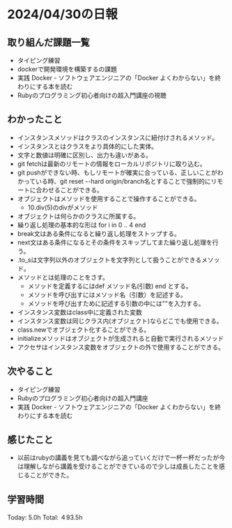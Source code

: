 # 2024/04/30の日報
## 取り組んだ課題一覧
* タイピング練習
*  dockerで開発環境を構築するの課題
*  実践 Docker - ソフトウェアエンジニアの「Docker よくわからない」を終わりにする本を読む
*  Rubyのプログラミング初心者向けの超入門講座の視聴
## わかったこと
* インスタンスメソッドはクラスのインスタンスに紐付けされるメソッド。
* インスタンスとはクラスをより具体的にした実体。
* 文字と数値は明確に区別し、出力も違いがある。
* git fetchは最新のリモートの情報をローカルリポジトリに取り込む。
* git pushができない時、もしリモートが確実に合っている、正しいことがわかっている時、git reset --hard origin/branch名とすることで強制的にリモートに合わせることができる。
* オブジェクトはメソッドを使用することで操作することができる。
  *  10.div(5)のdivがメソッド 
* オブジェクトは何らかのクラスに所属する。
* 繰り返し処理の基本的な形は for i in 0 .. 4 end
* break文はある条件になると繰り返し処理をストップする。
* next文はある条件になるとその条件をスキップしてまた繰り返し処理を行う。
* .to_sは文字列以外のオブジェクトを文字列として扱うことができるメソッド。
* メソッドとは処理のことをさす。
  *  メソッドを定義するにはdef メソッド名(引数) end とする。
  *  メソッドを呼び出すにはメソッド名（引数）を記述する。
  *  メソッドを呼び出すために記述する引数の中には""を入力する。
* インスタンス変数はclass中に定義された変数
 * インスタンス変数は同じクラス内(オブジェクト)ならどこでも使用できる。 
* class.newでオブジェクト化することができる。
* initializeメソッドはオブジェクトが生成されると自動で実行されるメソッド
* アクセサはインスタンス変数をオブジェクトの外で使用することができる。
## 次やること
* タイピング練習
* Rubyのプログラミング初心者向けの超入門講座
* 実践 Docker - ソフトウェアエンジニアの「Docker よくわからない」を終わりにする本を読む
## 感じたこと
* 以前はrubyの講義を見ても調べながら追っていくだけで一杯一杯だったが今は理解しながら講義を受けることができているので少しは成長したことを感じることができた。
## 学習時間
Today: 5.0h
Total: ４93.5h
